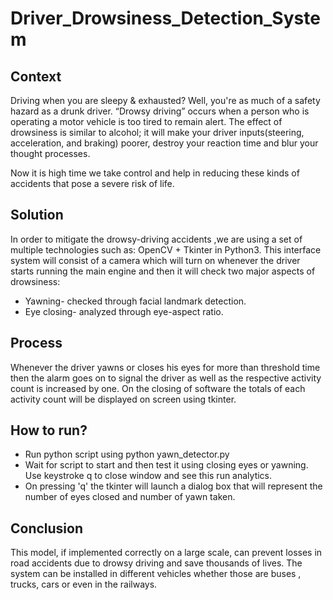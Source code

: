 # Driver_Drowsiness_Detection_System

## Context
Driving when you are sleepy & exhausted? Well, you're as much of a safety hazard as a drunk driver. “Drowsy driving” occurs when a person who is operating a motor vehicle is too tired to remain alert. The effect of drowsiness is similar to alcohol; it will make your driver inputs(steering, acceleration, and braking) poorer, destroy your reaction time and blur your thought processes.

Now it is high time we take control and help in reducing these kinds of accidents that pose a severe risk of life.

## Solution
In order to mitigate the drowsy-driving accidents ,we are using a set of multiple technologies such as: OpenCV + Tkinter in Python3. This interface system will consist of a camera which will turn on whenever the driver starts running the main engine and then it will check two major aspects of drowsiness:
* Yawning- checked through facial landmark detection.
* Eye closing- analyzed through eye-aspect ratio.

## Process
Whenever the driver yawns or closes his eyes for more than threshold time then the alarm goes on to signal the driver as well as the respective activity count is increased by one. On the closing of software the totals of each activity count will be displayed on screen using tkinter.

## How to run?
* Run python script using python yawn_detector.py
* Wait for script to start and then test it using closing eyes or yawning. Use keystroke q to close window and see this run analytics.
* On pressing 'q' the tkinter will launch a dialog box that will represent the number of eyes closed and number of yawn taken.

## Conclusion
This model, if implemented correctly on a large scale, can prevent losses in road accidents due to drowsy driving and save thousands of lives. The system can be installed in different vehicles whether those are buses , trucks, cars or even in the railways.

